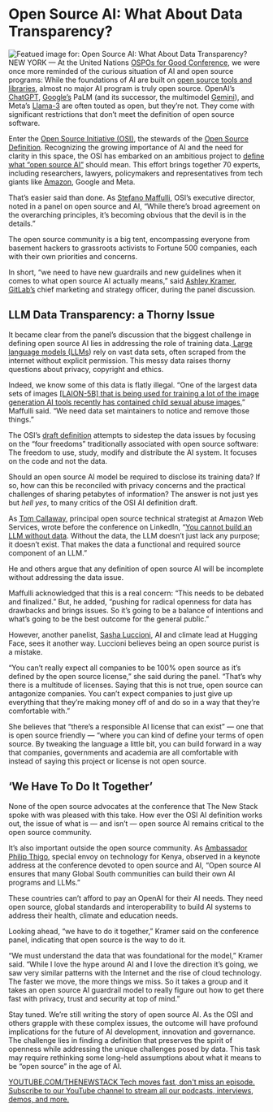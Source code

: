 # Open Source AI: What About Data Transparency?
![Featued image for: Open Source AI: What About Data Transparency?](https://cdn.thenewstack.io/media/2024/07/4a926a0a-open-source-ai-what-about-data-transparency-2-1024x576.jpg)
NEW YORK — At the United Nations [OSPOs for Good Conference](https://www.un.org/techenvoy/content/ospos-good-2024), we were once more reminded of the curious situation of AI and open source programs: While the foundations of AI are built on [open source tools and libraries](https://thenewstack.io/large-language-models-open-source-llms-in-2023/), almost no major AI program is truly open source. OpenAI’s [ChatGPT](https://thenewstack.io/how-to-learn-unfamiliar-software-tools-with-chatgpt/), [Google’s](https://cloud.google.com/?utm_content=inline+mention) PaLM (and its successor, the multimodel [Gemini](https://thenewstack.io/gemini-all-you-need-to-know-about-googles-multimodal-ai/)), and Meta’s [Llama-3](https://thenewstack.io/coding-test-for-llama-3-implementing-json-persistence/) are often touted as open, but they’re not. They come with significant restrictions that don’t meet the definition of open source software.

Enter the [Open Source Initiative (OSI)](https://opensource.org/), the stewards of the [Open Source Definition](https://opensource.org/osd). Recognizing the growing importance of AI and the need for clarity in this space, the OSI has embarked on an ambitious project to [define what “open source AI”](https://thenewstack.io/open-source-ai-osi-wrestles-with-a-definition/) should mean. This effort brings together 70 experts, including researchers, lawyers, policymakers and representatives from tech giants like [Amazon](https://aws.amazon.com/?utm_content=inline+mention), Google and Meta.

That’s easier said than done. As [Stefano Maffulli](https://www.linkedin.com/in/maffulli/), OSI’s executive director, noted in a panel on open source and AI, “While there’s broad agreement on the overarching principles, it’s becoming obvious that the devil is in the details.”

The open source community is a big tent, encompassing everyone from basement hackers to grassroots activists to Fortune 500 companies, each with their own priorities and concerns.

In short, “we need to have new guardrails and new guidelines when it comes to what open source AI actually means,” said [Ashley Kramer](https://www.linkedin.com/in/ashleyekramer/), [GitLab’s](https://about.gitlab.com/?utm_content=inline+mention) chief marketing and strategy officer, during the panel discussion.

## LLM Data Transparency: a Thorny Issue
It became clear from the panel’s discussion that the biggest challenge in defining open source AI lies in addressing the role of training data.[ Large language models (LLMs](https://thenewstack.io/llm/)) rely on vast data sets, often scraped from the internet without explicit permission. This messy data raises thorny questions about privacy, copyright and ethics.

Indeed, we know some of this data is flatly illegal. “One of the largest data sets of images [[LAION-5B] that is being used for training a lot of the image generation AI tools recently has contained child sexual abuse images](https://cyber.fsi.stanford.edu/news/investigation-finds-ai-image-generation-models-trained-child-abuse),” Maffulli said. “We need data set maintainers to notice and remove those things.”

The OSI’s [draft definition](https://hackmd.io/@opensourceinitiative/osaid-0-0-8) attempts to sidestep the data issues by focusing on the “four freedoms” traditionally associated with open source software: The freedom to use, study, modify and distribute the AI system. It focuses on the code and not the data.

Should an open source AI model be required to disclose its training data? If so, how can this be reconciled with privacy concerns and the practical challenges of sharing petabytes of information? The answer is not just yes but *hell yes*, to many critics of the OSI AI definition draft.

As [Tom Callaway](https://www.linkedin.com/in/spotfoss/), principal open source technical strategist at Amazon Web Services, wrote before the conference on LinkedIn, “[You cannot build an LLM without data](https://www.linkedin.com/posts/spotfoss_imagine-with-me-for-a-moment-we-get-ten-activity-7214937063723319296-DSur/?utm_source=share&utm_medium=member_desktop). Without the data, the LLM doesn’t just lack any purpose; it doesn’t exist. That makes the data a functional and required source component of an LLM.”

He and others argue that any definition of open source AI will be incomplete without addressing the data issue.

Maffulli acknowledged that this is a real concern: “This needs to be debated and finalized.” But, he added, “pushing for radical openness for data has drawbacks and brings issues. So it’s going to be a balance of intentions and what’s going to be the best outcome for the general public.”

However, another panelist, [Sasha Luccioni](https://www.linkedin.com/in/sashaluccioniphd/), AI and climate lead at Hugging Face, sees it another way. Luccioni believes being an open source purist is a mistake.

“You can’t really expect all companies to be 100% open source as it’s defined by the open source license,” she said during the panel. “That’s why there is a multitude of licenses. Saying that this is not true, open source can antagonize companies. You can’t expect companies to just give up everything that they’re making money off of and do so in a way that they’re comfortable with.”

She believes that “there’s a responsible AI license that can exist” — one that is open source friendly — “where you can kind of define your terms of open source. By tweaking the language a little bit, you can build forward in a way that companies, governments and academia are all comfortable with instead of saying this project or license is not open source.

## ‘We Have To Do It Together’
None of the open source advocates at the conference that The New Stack spoke with was pleased with this take. How ever the OSI AI definition works out, the issue of what is — and isn’t — open source AI remains critical to the open source community.

It’s also important outside the open source community. As [Ambassador Philip Thigo](https://www.linkedin.com/in/philip-thigo), special envoy on technology for Kenya, observed in a keynote address at the conference devoted to open source and AI, “Open source AI ensures that many Global South communities can build their own AI programs and LLMs.”

These countries can’t afford to pay an OpenAI for their AI needs. They need open source, global standards and interoperability to build AI systems to address their health, climate and education needs.

Looking ahead, “we have to do it together,” Kramer said on the conference panel, indicating that open source is the way to do it.

“We must understand the data that was foundational for the model,” Kramer said. “While I love the hype around AI and I love the direction it’s going, we saw very similar patterns with the Internet and the rise of cloud technology. The faster we move, the more things we miss. So it takes a group and it takes an open source AI guardrail model to really figure out how to get there fast with privacy, trust and security at top of mind.”

Stay tuned. We’re still writing the story of open source AI. As the OSI and others grapple with these complex issues, the outcome will have profound implications for the future of AI development, innovation and governance. The challenge lies in finding a definition that preserves the spirit of openness while addressing the unique challenges posed by data. This task may require rethinking some long-held assumptions about what it means to be “open source” in the age of AI.

[
YOUTUBE.COM/THENEWSTACK
Tech moves fast, don't miss an episode. Subscribe to our YouTube
channel to stream all our podcasts, interviews, demos, and more.
](https://youtube.com/thenewstack?sub_confirmation=1)